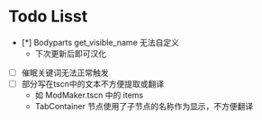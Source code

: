 # Todo Lisst
* [*] Bodyparts get_visible_name 无法自定义
    * 下次更新后即可汉化
* [ ] 催眠关键词无法正常触发
* [ ] 部分写在tscn中的文本不方便提取或翻译
    * 如 ModMaker.tscn 中的 items
    * TabContainer 节点使用了子节点的名称作为显示，不方便翻译
